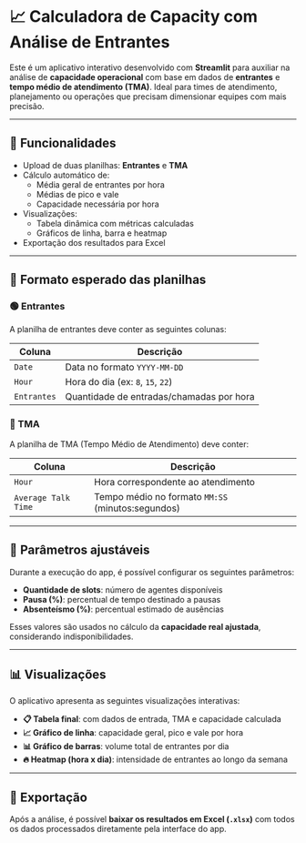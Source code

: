# 📈 Calculadora de Capacity com Análise de Entrantes

Este é um aplicativo interativo desenvolvido com **Streamlit** para auxiliar na análise de **capacidade operacional** com base em dados de **entrantes** e **tempo médio de atendimento (TMA)**. Ideal para times de atendimento, planejamento ou operações que precisam dimensionar equipes com mais precisão.

---

## 🚀 Funcionalidades

- Upload de duas planilhas: **Entrantes** e **TMA**
- Cálculo automático de:
  - Média geral de entrantes por hora
  - Médias de pico e vale
  - Capacidade necessária por hora
- Visualizações:
  - Tabela dinâmica com métricas calculadas
  - Gráficos de linha, barra e heatmap
- Exportação dos resultados para Excel

---

## 📂 Formato esperado das planilhas

### 🟢 Entrantes

A planilha de entrantes deve conter as seguintes colunas:

| Coluna   | Descrição                                   |
|----------|---------------------------------------------|
| `Date`   | Data no formato `YYYY-MM-DD`                |
| `Hour`   | Hora do dia (ex: `8`, `15`, `22`)           |
| `Entrantes` | Quantidade de entradas/chamadas por hora |

### 🔵 TMA

A planilha de TMA (Tempo Médio de Atendimento) deve conter:

| Coluna                | Descrição                                       |
|------------------------|-------------------------------------------------|
| `Hour`                | Hora correspondente ao atendimento              |
| `Average Talk Time`   | Tempo médio no formato `MM:SS` (minutos:segundos) |

---

## 🧮 Parâmetros ajustáveis

Durante a execução do app, é possível configurar os seguintes parâmetros:

- **Quantidade de slots**: número de agentes disponíveis
- **Pausa (%)**: percentual de tempo destinado a pausas
- **Absenteísmo (%)**: percentual estimado de ausências

Esses valores são usados no cálculo da **capacidade real ajustada**, considerando indisponibilidades.

---

## 📊 Visualizações

O aplicativo apresenta as seguintes visualizações interativas:

- **📋 Tabela final**: com dados de entrada, TMA e capacidade calculada
- **📈 Gráfico de linha**: capacidade geral, pico e vale por hora
- **📊 Gráfico de barras**: volume total de entrantes por dia
- **🔥 Heatmap (hora x dia)**: intensidade de entrantes ao longo da semana

---

## 💾 Exportação

Após a análise, é possível **baixar os resultados em Excel (`.xlsx`)** com todos os dados processados diretamente pela interface do app.
